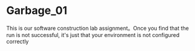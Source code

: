 # Garbage_01
 This is our software construction lab assignment。Once you find that the run is not successful, it's just that your environment is not configured correctly
